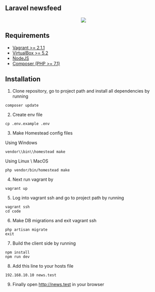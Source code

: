 ## Laravel newsfeed

<p align="center"><img src="https://laravel.com/assets/img/components/logo-laravel.svg"></p>

## Requirements

- [Vagrant >= 2.1.1](https://www.vagrantup.com/downloads.html)
- [VirtualBox >= 5.2](https://www.virtualbox.org/wiki/Downloads)
- [NodeJS](https://nodejs.org)
- [Composer (PHP >= 7.1)](https://getcomposer.org/)

## Installation

1) Clone repository, go to project path and install all dependencies by running
```shell
composer update
```
2) Create env file 
```shell
cp .env.example .env
```

3) Make Homestead config files

Using Windows
```shell
vendor\\bin\\homestead make
```

Using Linux \ MacOS
```shell
php vendor/bin/homestead make
```

4) Next run vagrant by
```shell
vagrant up
```

5) Log into vagrant ssh and go to project path by running
```shell
vagrant ssh
cd code
```

6) Make DB migrations and exit vagrant ssh
```shell
php artisan migrate
exit
```

7) Build the client side by running
```shell
npm install
npm run dev
```

8) Add this line to your hosts file
```shell
192.168.10.10 news.test
```
9) Finally open http://news.test in your browser

